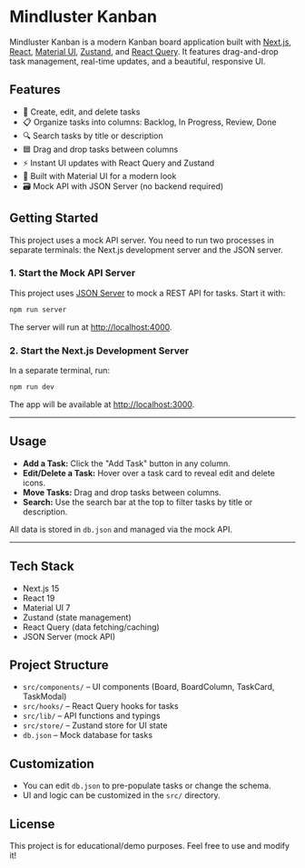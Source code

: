 # Mindluster Kanban

Mindluster Kanban is a modern Kanban board application built with [Next.js](https://nextjs.org), [React](https://react.dev), [Material UI](https://mui.com/), [Zustand](https://zustand-demo.pmnd.rs/), and [React Query](https://tanstack.com/query/v5). It features drag-and-drop task management, real-time updates, and a beautiful, responsive UI.

## Features

- 📝 Create, edit, and delete tasks
- 📋 Organize tasks into columns: Backlog, In Progress, Review, Done
- 🔍 Search tasks by title or description
- 🟦 Drag and drop tasks between columns
- ⚡ Instant UI updates with React Query and Zustand
- 🎨 Built with Material UI for a modern look
- 🗃️ Mock API with JSON Server (no backend required)

## Getting Started

This project uses a mock API server. You need to run two processes in separate terminals: the Next.js development server and the JSON server.

### 1. Start the Mock API Server

This project uses [JSON Server](https://github.com/typicode/json-server) to mock a REST API for tasks. Start it with:

```bash
npm run server
```

The server will run at [http://localhost:4000](http://localhost:4000).

### 2. Start the Next.js Development Server

In a separate terminal, run:

```bash
npm run dev
```

The app will be available at [http://localhost:3000](http://localhost:3000).

---

## Usage

- **Add a Task:** Click the "Add Task" button in any column.
- **Edit/Delete a Task:** Hover over a task card to reveal edit and delete icons.
- **Move Tasks:** Drag and drop tasks between columns.
- **Search:** Use the search bar at the top to filter tasks by title or description.

All data is stored in `db.json` and managed via the mock API.

---

## Tech Stack

- Next.js 15
- React 19
- Material UI 7
- Zustand (state management)
- React Query (data fetching/caching)
- JSON Server (mock API)

## Project Structure

- `src/components/` – UI components (Board, BoardColumn, TaskCard, TaskModal)
- `src/hooks/` – React Query hooks for tasks
- `src/lib/` – API functions and typings
- `src/store/` – Zustand store for UI state
- `db.json` – Mock database for tasks

## Customization

- You can edit `db.json` to pre-populate tasks or change the schema.
- UI and logic can be customized in the `src/` directory.

## License

This project is for educational/demo purposes. Feel free to use and modify it!
